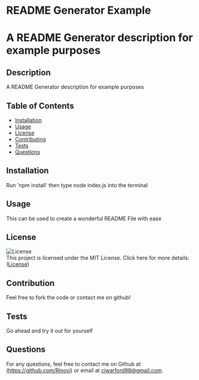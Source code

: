 # README Generator Example
# A README Generator description for example purposes

## Description

A README Generator description for example purposes

## Table of Contents

- [Installation](#installation)
- [Usage](#usage)
- [License](#license)
- [Contributing](#contributing)
- [Tests](#tests)
- [Questions](#questions)

## Installation

Run 'npm install' then type node index.js into the terminal

## Usage

This can be used to create a wonderful README File with ease

## License  

![License](https://img.shields.io/badge/License-MIT-blue.svg)  
This project is licensed under the MIT License. Click here for more details: ([License](https://opensource.org/licenses/MIT))

## Contribution

Feel free to fork the code or contact me on github!

## Tests

Go ahead and try it out for yourself

## Questions

For any questions, feel free to contact me on Github at (https://github.com/Rinovi) or email at cjwarford98@gmail.com.
